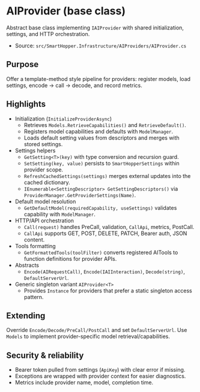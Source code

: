 # AIProvider (base class)

Abstract base class implementing `IAIProvider` with shared initialization, settings, and HTTP orchestration.

- Source: `src/SmartHopper.Infrastructure/AIProviders/AIProvider.cs`

## Purpose

Offer a template-method style pipeline for providers: register models, load settings, encode → call → decode, and record metrics.

## Highlights

- Initialization (`InitializeProviderAsync`)
  - Retrieves `Models.RetrieveCapabilities()` and `RetrieveDefault()`.
  - Registers model capabilities and defaults with `ModelManager`.
  - Loads default setting values from descriptors and merges with stored settings.
- Settings helpers
  - `GetSetting<T>(key)` with type conversion and recursion guard.
  - `SetSetting(key, value)` persists to `SmartHopperSettings` within provider scope.
  - `RefreshCachedSettings(settings)` merges external updates into the cached dictionary.
  - `IEnumerable<SettingDescriptor> GetSettingDescriptors()` via `ProviderManager.GetProviderSettings(Name)`.
- Default model resolution
  - `GetDefaultModel(requiredCapability, useSettings)` validates capability with `ModelManager`.
- HTTP/API orchestration
  - `Call(request)` handles PreCall, validation, `CallApi`, metrics, PostCall.
  - `CallApi` supports GET, POST, DELETE, PATCH, Bearer auth, JSON content.
- Tools formatting
  - `GetFormattedTools(toolFilter)` converts registered AITools to function definitions for provider APIs.
- Abstracts
  - `Encode(AIRequestCall)`, `Encode(IAIInteraction)`, `Decode(string)`, `DefaultServerUrl`.
- Generic singleton variant `AIProvider<T>`
  - Provides `Instance` for providers that prefer a static singleton access pattern.

## Extending

Override `Encode/Decode/PreCall/PostCall` and set `DefaultServerUrl`.
Use `Models` to implement provider-specific model retrieval/capabilities.

## Security & reliability

- Bearer token pulled from settings (`ApiKey`) with clear error if missing.
- Exceptions are wrapped with provider context for easier diagnostics.
- Metrics include provider name, model, completion time.
